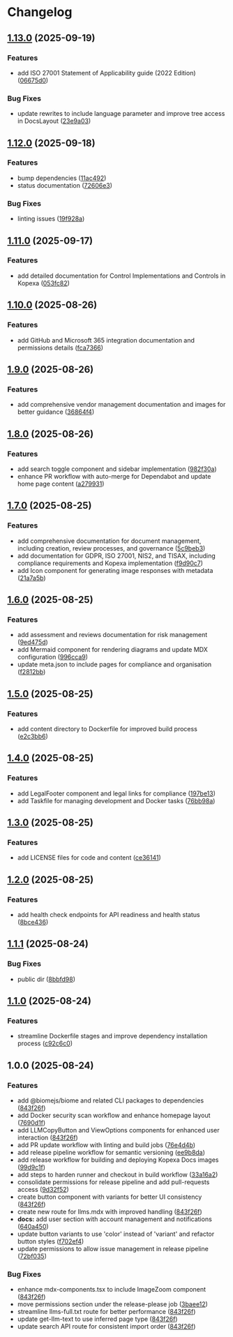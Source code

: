 # Changelog

## [1.13.0](https://github.com/kopexa-grc/docs/compare/v1.12.0...v1.13.0) (2025-09-19)


### Features

* add ISO 27001 Statement of Applicability guide (2022 Edition) ([06675d0](https://github.com/kopexa-grc/docs/commit/06675d0819de75b21ac928ffabdf6b0677d9173a))


### Bug Fixes

* update rewrites to include language parameter and improve tree access in DocsLayout ([23e9a03](https://github.com/kopexa-grc/docs/commit/23e9a034d6b3f0c51ccee6dc893e4bf978838114))

## [1.12.0](https://github.com/kopexa-grc/docs/compare/v1.11.0...v1.12.0) (2025-09-18)


### Features

* bump dependencies ([11ac492](https://github.com/kopexa-grc/docs/commit/11ac4921a8309aac0a540e2977ed8c95c3c099a7))
* status documentation ([72606e3](https://github.com/kopexa-grc/docs/commit/72606e3b395d7828cd407b3f66329ec2d40dc3f7))


### Bug Fixes

* linting issues ([19f928a](https://github.com/kopexa-grc/docs/commit/19f928a00221aa553bdce5fb7903e929457a12d0))

## [1.11.0](https://github.com/kopexa-grc/docs/compare/v1.10.0...v1.11.0) (2025-09-17)


### Features

* add detailed documentation for Control Implementations and Controls in Kopexa ([053fc82](https://github.com/kopexa-grc/docs/commit/053fc82d0398873161dfb1dae3fbc95f3da93fd6))

## [1.10.0](https://github.com/kopexa-grc/docs/compare/v1.9.0...v1.10.0) (2025-08-26)


### Features

* add GitHub and Microsoft 365 integration documentation and permissions details ([fca7366](https://github.com/kopexa-grc/docs/commit/fca7366a5e3c4892d40a87f0509ad5e28b2a034d))

## [1.9.0](https://github.com/kopexa-grc/docs/compare/v1.8.0...v1.9.0) (2025-08-26)


### Features

* add comprehensive vendor management documentation and images for better guidance ([36864f4](https://github.com/kopexa-grc/docs/commit/36864f4e662ab9d06d59c842569261f5a160f906))

## [1.8.0](https://github.com/kopexa-grc/docs/compare/v1.7.0...v1.8.0) (2025-08-26)


### Features

* add search toggle component and sidebar implementation ([982f30a](https://github.com/kopexa-grc/docs/commit/982f30a3f338c8e580fd1c639841d864dd6346e1))
* enhance PR workflow with auto-merge for Dependabot and update home page content ([a279931](https://github.com/kopexa-grc/docs/commit/a2799318acca4af74efb85f7ba40ad41303b43d4))

## [1.7.0](https://github.com/kopexa-grc/docs/compare/v1.6.0...v1.7.0) (2025-08-25)


### Features

* add comprehensive documentation for document management, including creation, review processes, and governance ([5c9beb3](https://github.com/kopexa-grc/docs/commit/5c9beb372863f6001e6aca33ed3f6e211ae00ac3))
* add documentation for GDPR, ISO 27001, NIS2, and TISAX, including compliance requirements and Kopexa implementation ([f9d90c7](https://github.com/kopexa-grc/docs/commit/f9d90c749ecaca3c73fa806943018da719c02482))
* add Icon component for generating image responses with metadata ([21a7a5b](https://github.com/kopexa-grc/docs/commit/21a7a5bfd9822a7dec303d511a31e34af9518e2f))

## [1.6.0](https://github.com/kopexa-grc/docs/compare/v1.5.0...v1.6.0) (2025-08-25)


### Features

* add assessment and reviews documentation for risk management ([9ed475d](https://github.com/kopexa-grc/docs/commit/9ed475db7620dff4516fae53e57401a44197ed12))
* add Mermaid component for rendering diagrams and update MDX configuration ([996cca9](https://github.com/kopexa-grc/docs/commit/996cca939dca3253b02e2409d6493570014ff710))
* update meta.json to include pages for compliance and organisation ([f2812bb](https://github.com/kopexa-grc/docs/commit/f2812bba6080b9e43182613cdd3e5892c7fdff91))

## [1.5.0](https://github.com/kopexa-grc/docs/compare/v1.4.0...v1.5.0) (2025-08-25)


### Features

* add content directory to Dockerfile for improved build process ([e2c3bb6](https://github.com/kopexa-grc/docs/commit/e2c3bb69543d0ed4a7479772bd1d31077561c9d7))

## [1.4.0](https://github.com/kopexa-grc/docs/compare/v1.3.0...v1.4.0) (2025-08-25)


### Features

* add LegalFooter component and legal links for compliance ([197be13](https://github.com/kopexa-grc/docs/commit/197be13e0924b6833c50c055536da33712366423))
* add Taskfile for managing development and Docker tasks ([76bb98a](https://github.com/kopexa-grc/docs/commit/76bb98a5d669aa230292f423d4a09fe10c096016))

## [1.3.0](https://github.com/kopexa-grc/docs/compare/v1.2.0...v1.3.0) (2025-08-25)


### Features

* add LICENSE files for code and content ([ce36141](https://github.com/kopexa-grc/docs/commit/ce3614141a407683cdb3aafca175fd5f444af375))

## [1.2.0](https://github.com/kopexa-grc/docs/compare/v1.1.1...v1.2.0) (2025-08-25)


### Features

* add health check endpoints for API readiness and health status ([8bce436](https://github.com/kopexa-grc/docs/commit/8bce4364eba243f66e7bddcbb0c309b45cde6e17))

## [1.1.1](https://github.com/kopexa-grc/docs/compare/v1.1.0...v1.1.1) (2025-08-24)


### Bug Fixes

* public dir ([8bbfd98](https://github.com/kopexa-grc/docs/commit/8bbfd98f9f3e2d8268fe9f9b27f01de9cd76b191))

## [1.1.0](https://github.com/kopexa-grc/docs/compare/v1.0.0...v1.1.0) (2025-08-24)


### Features

* streamline Dockerfile stages and improve dependency installation process ([c92c6c0](https://github.com/kopexa-grc/docs/commit/c92c6c00d65a13ea5f250cc07a28c13159deda86))

## 1.0.0 (2025-08-24)


### Features

* add @biomejs/biome and related CLI packages to dependencies ([843f26f](https://github.com/kopexa-grc/docs/commit/843f26fa9ee549d6f3b40b722336929d72b2489b))
* add Docker security scan workflow and enhance homepage layout ([7690d1f](https://github.com/kopexa-grc/docs/commit/7690d1f7583861203d8e6ba0878b5f7ba1448731))
* add LLMCopyButton and ViewOptions components for enhanced user interaction ([843f26f](https://github.com/kopexa-grc/docs/commit/843f26fa9ee549d6f3b40b722336929d72b2489b))
* add PR update workflow with linting and build jobs ([76e4d4b](https://github.com/kopexa-grc/docs/commit/76e4d4b83aae332effd61533fc1906f20fb78912))
* add release pipeline workflow for semantic versioning ([ee9b8da](https://github.com/kopexa-grc/docs/commit/ee9b8da8248ede0c0438d2ecbf4cf74bea81c882))
* add release workflow for building and deploying Kopexa Docs images ([99d9c1f](https://github.com/kopexa-grc/docs/commit/99d9c1f3989449af9aed006f98bb74faeee782df))
* add steps to harden runner and checkout in build workflow ([33a16a2](https://github.com/kopexa-grc/docs/commit/33a16a2ef6e6bca80b283545ff0c446e3db29692))
* consolidate permissions for release pipeline and add pull-requests access ([9d32f52](https://github.com/kopexa-grc/docs/commit/9d32f52c9f9b48449634d0a7017c25a4ed6d1b3e))
* create button component with variants for better UI consistency ([843f26f](https://github.com/kopexa-grc/docs/commit/843f26fa9ee549d6f3b40b722336929d72b2489b))
* create new route for llms.mdx with improved handling ([843f26f](https://github.com/kopexa-grc/docs/commit/843f26fa9ee549d6f3b40b722336929d72b2489b))
* **docs:** add user section with account management and notifications ([640a450](https://github.com/kopexa-grc/docs/commit/640a450459fc53e41682e24cb0949cf1b990f5f5))
* update button variants to use 'color' instead of 'variant' and refactor button styles ([f702ef4](https://github.com/kopexa-grc/docs/commit/f702ef46316364dc6ae51fca0000b9c9b5d29473))
* update permissions to allow issue management in release pipeline ([72bf035](https://github.com/kopexa-grc/docs/commit/72bf03593103716b0fd092e05363c7786e2ea164))


### Bug Fixes

* enhance mdx-components.tsx to include ImageZoom component ([843f26f](https://github.com/kopexa-grc/docs/commit/843f26fa9ee549d6f3b40b722336929d72b2489b))
* move permissions section under the release-please job ([3baee12](https://github.com/kopexa-grc/docs/commit/3baee12d857c1c4e7ef64c87ca7655af9d938c93))
* streamline llms-full.txt route for better performance ([843f26f](https://github.com/kopexa-grc/docs/commit/843f26fa9ee549d6f3b40b722336929d72b2489b))
* update get-llm-text to use inferred page type ([843f26f](https://github.com/kopexa-grc/docs/commit/843f26fa9ee549d6f3b40b722336929d72b2489b))
* update search API route for consistent import order ([843f26f](https://github.com/kopexa-grc/docs/commit/843f26fa9ee549d6f3b40b722336929d72b2489b))
